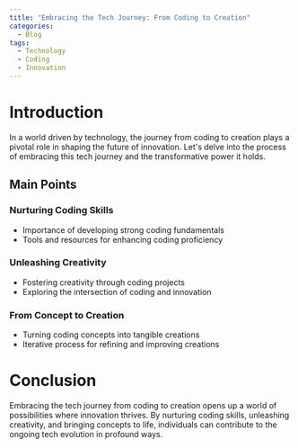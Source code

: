 ```yaml
---
title: "Embracing the Tech Journey: From Coding to Creation"
categories:
  - Blog
tags:
  - Technology
  - Coding
  - Innovation
---
```


# Introduction
In a world driven by technology, the journey from coding to creation plays a pivotal role in shaping the future of innovation. Let's delve into the process of embracing this tech journey and the transformative power it holds.

## Main Points
### Nurturing Coding Skills
- Importance of developing strong coding fundamentals
- Tools and resources for enhancing coding proficiency

### Unleashing Creativity
- Fostering creativity through coding projects
- Exploring the intersection of coding and innovation

### From Concept to Creation
- Turning coding concepts into tangible creations
- Iterative process for refining and improving creations

# Conclusion
Embracing the tech journey from coding to creation opens up a world of possibilities where innovation thrives. By nurturing coding skills, unleashing creativity, and bringing concepts to life, individuals can contribute to the ongoing tech evolution in profound ways.